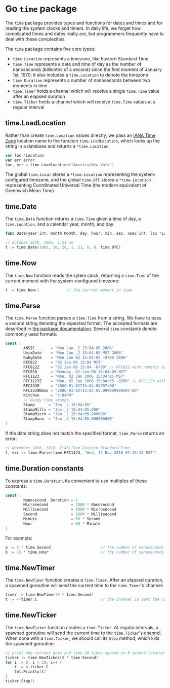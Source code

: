 # Go `time` package

The `time` package provides types and functions for dates and times and for reading the system clocks and timers. In daily life, we forget how complicated times and dates really are, but programmers frequently have to deal with these complexities.

The `time` package contains five core types:

 - `time.Location` represents a timezone, like Eastern Standard Time
 - `time.Time` represents a date and time of day as the number of nanoseconds (billionths of a second) since the first moment of January 1st, 1970; it also includes a `time.Location` to denote the timezone
 - `time.Duration` represents a number of nanoseconds between two moments in time
 - `time.Timer` holds a channel which will receive a single `time.Time` value after an elapsed duration
 - `time.Ticker` holds a channel which will receive `time.Time` values at a regular interval

## time.LoadLocation

Rather than create `time.Location` values directly, we pass an [IANA Time Zone](https://en.wikipedia.org/wiki/Tz_database) location name to the function `time.LoadLocation`, which looks up the string in a database and returns a `*time.Location`:

```go
var loc *Location
var err error
loc, err = time.LoadLocation("America/New_York")
```

The global `time.Local` stores a `*time.Location` representing the system-configured timezone, and the global `time.UTC` stores a `*time.Location` representing Coordinated Universal Time (the modern equivalent of Greenwich Mean Time).

## time.Date

The `time.Date` function returns a `time.Time` given a time of day, a `time.Location`, and a calendar year, month, and day:

```go
func Date(year int, month Month, day, hour, min, sec, nsec int, loc *Location) Time
```

```go
// October 26th, 1985, 1:21 am
t := time.Date(1985, 10, 26, 1, 21, 0, 0, time.UTC)
```

## time.Now

The `time.Now` function reads the sytem clock, returning a `time.Time` of the current moment with the system-configured timezone:

```go
t := time.Now()            // the current moment in time
```

## time.Parse

The `time.Parse` function parses a `time.Time` from a string. We have to pass a second string denoting the expected format. The accepted formats are described in [the package documentation](https://golang.org/pkg/time/#pkg-constants). Several `time` constants denote commonly used formats:

```go
const (
        ANSIC       = "Mon Jan _2 15:04:05 2006"
        UnixDate    = "Mon Jan _2 15:04:05 MST 2006"
        RubyDate    = "Mon Jan 02 15:04:05 -0700 2006"
        RFC822      = "02 Jan 06 15:04 MST"
        RFC822Z     = "02 Jan 06 15:04 -0700" // RFC822 with numeric zone
        RFC850      = "Monday, 02-Jan-06 15:04:05 MST"
        RFC1123     = "Mon, 02 Jan 2006 15:04:05 MST"
        RFC1123Z    = "Mon, 02 Jan 2006 15:04:05 -0700" // RFC1123 with numeric zone
        RFC3339     = "2006-01-02T15:04:05Z07:00"
        RFC3339Nano = "2006-01-02T15:04:05.999999999Z07:00"
        Kitchen     = "3:04PM"
        // Handy time stamps.
        Stamp      = "Jan _2 15:04:05"
        StampMilli = "Jan _2 15:04:05.000"
        StampMicro = "Jan _2 15:04:05.000000"
        StampNano  = "Jan _2 15:04:05.000000000"
)
```

If the date string does not match the specified format, `time.Parse` returns an error:

```go
// November 24th, 2010, 7:45:13am Eastern Standard Time
t, err := time.Parse(time.RFC1123, "Wed, 24 Nov 2010 07:45:13 EST")
```
## time.Duration constants

To express a `time.Duration`, its convenient to use multiples of these constants:

```go
const (
        Nanosecond  Duration = 1
        Microsecond          = 1000 * Nanosecond
        Millisecond          = 1000 * Microsecond
        Second               = 1000 * Millisecond
        Minute               = 60 * Second
        Hour                 = 60 * Minute
)
```

For example:

```go
a := 3 * time.Second                      // the number of nanoseconds equal to 3 seconds
b := 15 * time.Hour                       // the number of nanoseconds equal to 5 hours
```

## time.NewTimer

The `time.NewTimer` function creates a `time.Timer`. After an elapsed duration, a spawned goroutine will send the current time to the `time.Timer`'s channel:

```go
timer := time.NewTimer(8 * time.Second)
t := <-timer.C                            // the channel is sent the current time after an 8 second wait
```

## time.NewTicker

The `time.NewTicker` function creates a `time.Ticker`. At regular intervals, a spawned goroutine will send the current time to the `time.Ticker`'s channel. When done with a `time.Ticker`, we should call its `Stop` method, which kills the spawned goroutine:

```go
// print the current date and time 10 times spaced in 8 second intervals
ticker := time.NewTicker(8 * time.Second)
for i := 0; i < 10; i++ {
    t := <-ticker.C                       
    fmt.Println(t)
}
ticker.Stop()
```
